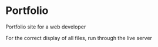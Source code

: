 # Portfolio
Portfolio site for a web developer

For the correct display of all files, run through the live server

